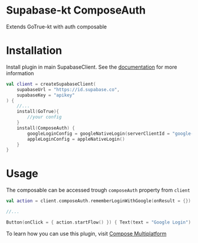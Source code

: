 # Supabase-kt ComposeAuth

Extends GoTrue-kt with auth composable

# Installation


Install plugin in main SupabaseClient. See the [documentation](https://supabase.com/docs/reference/kotlin/initializing) for more information
```kotlin
val client = createSupabaseClient(
    supabaseUrl = "https://id.supabase.co",
    supabaseKey = "apikey"
) {
    //...
    install(GoTrue){
        //your config
    }
    install(ComposeAuth) {
        googleLoginConfig = googleNativeLogin(serverClientId = "google-client-id")
        appleLoginConfig = appleNativeLogin()
    }
}
```

# Usage

The composable can be accessed trough `composeAuth` property from `client`

```kotlin
val action = client.composeAuth.rememberLoginWithGoogle(onResult = {})

//...

Button(onClick = { action.startFlow() }) { Text(text = "Google Login") }
```

To learn how you can use this plugin, visit [Compose Multiplatform](https://github.com/JetBrains/compose-multiplatform/#readme)